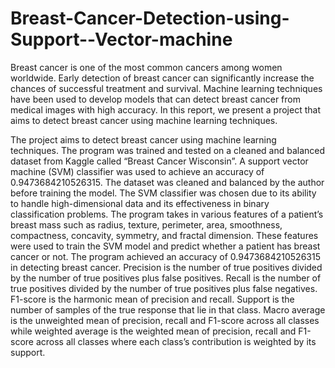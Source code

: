 # Breast-Cancer-Detection-using-Support--Vector-machine
Breast cancer is one of the most common cancers among women worldwide. Early detection of breast cancer can significantly increase the chances of successful treatment and survival. Machine learning techniques have been used to develop models that can detect breast cancer from medical images with high accuracy. In this report, we present a project that aims to detect breast cancer using machine learning techniques.

The project aims to detect breast cancer using machine learning techniques. The program was trained and tested on a cleaned and balanced dataset from Kaggle called “Breast Cancer Wisconsin”. A support vector machine (SVM) classifier was used to achieve an accuracy of 0.9473684210526315. The dataset was cleaned and balanced by the author before training the model. The SVM classifier was chosen due to its ability to handle high-dimensional data and its effectiveness in binary classification problems. The program takes in various features of a patient’s breast mass such as radius, texture, perimeter, area, smoothness, compactness, concavity, symmetry, and fractal dimension. These features were used to train the SVM model and predict whether a patient has breast cancer or not. The program achieved an accuracy of 0.9473684210526315 in detecting breast cancer. Precision is the number of true positives divided by the number of true positives plus false positives. Recall is the number of true positives divided by the number of true positives plus false negatives. F1-score is the harmonic mean of precision and recall. Support is the number of samples of the true response that lie in that class. Macro average is the unweighted mean of precision, recall and F1-score across all classes while weighted average is the weighted mean of precision, recall and F1-score across all classes where each class’s contribution is weighted by its support.
